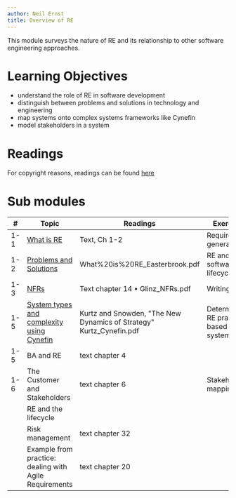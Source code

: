```yaml
---
author: Neil Ernst
title: Overview of RE
---
```


This module surveys the nature of RE and its relationship to other software engineering approaches.

# Learning Objectives
- understand the role of RE in software development
- distinguish between problems and solutions in technology and engineering
- map systems onto complex systems frameworks like Cynefin
- model stakeholders in a system

# Readings
For copyright reasons, readings can be found [here](https://uvic-my.sharepoint.com/:f:/g/personal/nernst_uvic_ca/EpkR4Skxmm5Alriggl-xahABp6TG7IutfhzT7aty9wvL7g?e=cMa4JG)

# Sub modules

| # | Topic | Readings | Exercises|
|--|----|---|---|
|1-1| [What is RE](what%20is%20RE.md)| Text, Ch 1-2 | Requirements generation |
|1-2| [Problems and Solutions](what_are_requirements.md)| What%20is%20RE_Easterbrook.pdf | RE and the software lifecycle |
|1-3| [NFRs](NFRs.md) | Text chapter 14 • Glinz_NFRs.pdf | Writing QAS |
|1-5| [System types and complexity using Cynefin](cynefin_notes.md) | Kurtz and Snowden, "The New Dynamics of Strategy" Kurtz_Cynefin.pdf | Determining RE practices based on system types |
| 1-5 | BA and RE | text chapter 4 ||
| 1-6 | The Customer and Stakeholders | text chapter 6 | Stakeholder mapping |
| | RE and the lifecycle | || 
|| Risk management | text chapter 32 ||  
|| Example from practice: dealing with Agile Requirements |text chapter 20 ||
